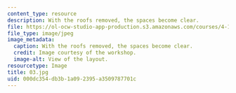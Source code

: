```yaml
---
content_type: resource
description: With the roofs removed, the spaces become clear.
file: https://ol-ocw-studio-app-production.s3.amazonaws.com/courses/4-170-ecuador-workshop-fall-2006/000dc354db3b1a092395a3509787701c_03.jpg
file_type: image/jpeg
image_metadata:
  caption: With the roofs removed, the spaces become clear.
  credit: Image courtesy of the workshop.
  image-alt: View of the layout.
resourcetype: Image
title: 03.jpg
uid: 000dc354-db3b-1a09-2395-a3509787701c
---
```

